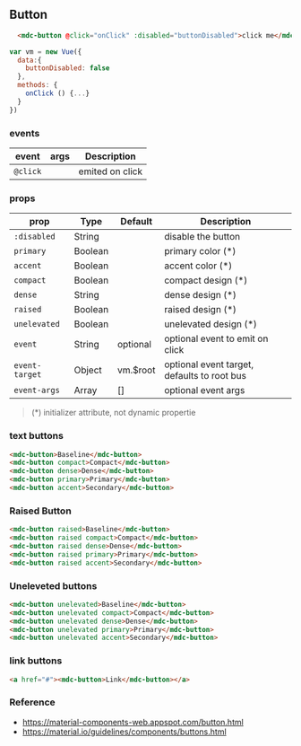 ## Button

```html
  <mdc-button @click="onClick" :disabled="buttonDisabled">click me</mdc-button>
```

```javascript
var vm = new Vue({
  data:{
    buttonDisabled: false
  },
  methods: {
    onClick () {...} 
  }
})
```

### events

| event | args | Description |
|-------|------|-------------|
|`@click`||emited on click |


### props

| prop | Type | Default | Description |
|-------|------|---------|-------------|
|`:disabled`|String|| disable the button |
|`primary`|Boolean|| primary color (*)|
|`accent`|Boolean|| accent color (*)|
|`compact`| Boolean|| compact design (*)|
|`dense`| String|| dense design (*)|
|`raised`| Boolean|| raised design (*)|
|`unelevated`| Boolean|| unelevated design (*)|
|`event`|String| optional | optional event to emit on click  |
|`event-target`|Object| vm.$root | optional event target, defaults to root bus |
|`event-args`|Array| [] | optional event args |

> (*) initializer attribute, not dynamic propertie

### text buttons

```html
<mdc-button>Baseline</mdc-button>
<mdc-button compact>Compact</mdc-button>
<mdc-button dense>Dense</mdc-button>
<mdc-button primary>Primary</mdc-button>
<mdc-button accent>Secondary</mdc-button>
```

### Raised Button

```html
<mdc-button raised>Baseline</mdc-button>
<mdc-button raised compact>Compact</mdc-button>
<mdc-button raised dense>Dense</mdc-button>
<mdc-button raised primary>Primary</mdc-button>
<mdc-button raised accent>Secondary</mdc-button>
```

### Uneleveted buttons

```html
<mdc-button unelevated>Baseline</mdc-button>
<mdc-button unelevated compact>Compact</mdc-button>
<mdc-button unelevated dense>Dense</mdc-button>
<mdc-button unelevated primary>Primary</mdc-button>
<mdc-button unelevated accent>Secondary</mdc-button>
```

### link buttons

```html
<a href="#"><mdc-button>Link</mdc-button></a>
```

### Reference
- https://material-components-web.appspot.com/button.html
- https://material.io/guidelines/components/buttons.html

